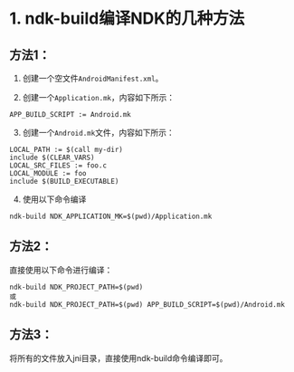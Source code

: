 
# 1. ndk-build编译NDK的几种方法

## 方法1：

1. 创建一个空文件`AndroidManifest.xml`。

2. 创建一个`Application.mk`，内容如下所示：
```
APP_BUILD_SCRIPT := Android.mk
```
3. 创建一个`Android.mk`文件，内容如下所示：
```
LOCAL_PATH := $(call my-dir)
include $(CLEAR_VARS)
LOCAL_SRC_FILES := foo.c
LOCAL_MODULE := foo
include $(BUILD_EXECUTABLE)
```

4. 使用以下命令编译
```
ndk-build NDK_APPLICATION_MK=$(pwd)/Application.mk
```

## 方法2：

直接使用以下命令进行编译：
```
ndk-build NDK_PROJECT_PATH=$(pwd)
或
ndk-build NDK_PROJECT_PATH=$(pwd) APP_BUILD_SCRIPT=$(pwd)/Android.mk
```

## 方法3：
将所有的文件放入jni目录，直接使用ndk-build命令编译即可。
